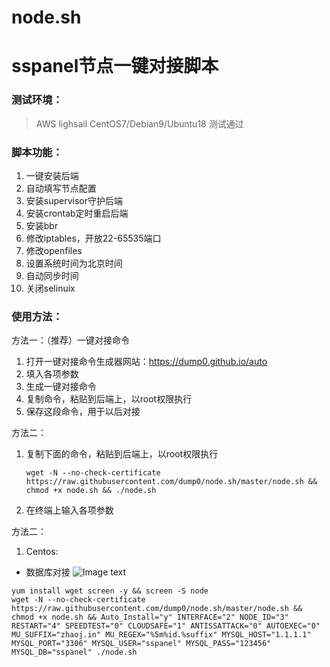 # node.sh
# sspanel节点一键对接脚本

### 测试环境：
>AWS lighsail CentOS7/Debian9/Ubuntu18 测试通过

### 脚本功能：
1.  一键安装后端
2.  自动填写节点配置
3.  安装supervisor守护后端
4.  安装crontab定时重启后端
5.  安装bbr
6.  修改iptables，开放22-65535端口
7.  修改openfiles
8.  设置系统时间为北京时间
9.  自动同步时间
10. 关闭selinuix

### 使用方法：
方法一：（推荐）一键对接命令
1.  打开一键对接命令生成器网站：https://dump0.github.io/auto
2.  填入各项参数
3.  生成一键对接命令
4.  复制命令，粘贴到后端上，以root权限执行
5.  保存这段命令，用于以后对接

方法二：
1.  复制下面的命令，粘贴到后端上，以root权限执行

    `wget -N --no-check-certificate https://raw.githubusercontent.com/dump0/node.sh/master/node.sh && chmod +x node.sh && ./node.sh`
 
2.  在终端上输入各项参数

方法二：
1.  Centos:
 - 数据库对接
 ![Image text](https://raw.githubusercontent.com/yangyzp/node.sh/master/img/Centos-glzjinmod.png)
```
yum install wget screen -y && screen -S node
wget -N --no-check-certificate https://raw.githubusercontent.com/dump0/node.sh/master/node.sh && chmod +x node.sh && Auto_Install="y" INTERFACE="2" NODE_ID="3" RESTART="4" SPEEDTEST="0" CLOUDSAFE="1" ANTISSATTACK="0" AUTOEXEC="0" MU_SUFFIX="zhaoj.in" MU_REGEX="%5m%id.%suffix" MYSQL_HOST="1.1.1.1" MYSQL_PORT="3306" MYSQL_USER="sspanel" MYSQL_PASS="123456" MYSQL_DB="sspanel" ./node.sh
```
